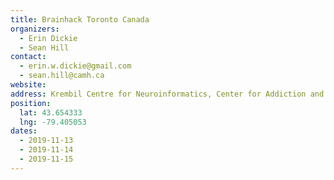 ```yaml
---
title: Brainhack Toronto Canada
organizers: 
  - Erin Dickie
  - Sean Hill
contact:
  - erin.w.dickie@gmail.com
  - sean.hill@camh.ca
website: 
address: Krembil Centre for Neuroinformatics, Center for Addiction and Mental Health, Toronto, ON, Canada
position:
  lat: 43.654333 
  lng: -79.405053
dates:
  - 2019-11-13
  - 2019-11-14
  - 2019-11-15
---
```

